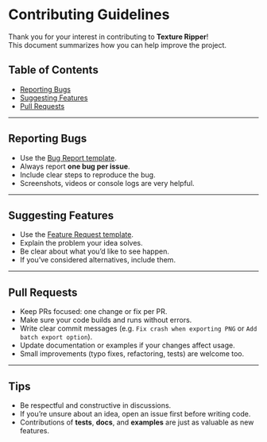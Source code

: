 # Contributing Guidelines

Thank you for your interest in contributing to **Texture Ripper**!  
This document summarizes how you can help improve the project.

## Table of Contents
- [Reporting Bugs](#reporting-bugs)  
- [Suggesting Features](#suggesting-features)  
- [Pull Requests](#pull-requests)  

---

## Reporting Bugs
- Use the [Bug Report template](../../issues/new?template=bug_report.yml).  
- Always report **one bug per issue**.  
- Include clear steps to reproduce the bug.  
- Screenshots, videos or console logs are very helpful.

---

## Suggesting Features
- Use the [Feature Request template](../../issues/new?template=feature_request.yml).  
- Explain the problem your idea solves.  
- Be clear about what you’d like to see happen.  
- If you’ve considered alternatives, include them.  

---

## Pull Requests
- Keep PRs focused: one change or fix per PR.  
- Make sure your code builds and runs without errors.  
- Write clear commit messages (e.g. `Fix crash when exporting PNG` or `Add batch export option`).  
- Update documentation or examples if your changes affect usage.  
- Small improvements (typo fixes, refactoring, tests) are welcome too.  

---

## Tips
- Be respectful and constructive in discussions.  
- If you’re unsure about an idea, open an issue first before writing code.  
- Contributions of **tests**, **docs**, and **examples** are just as valuable as new features.  
